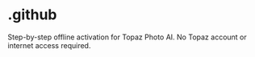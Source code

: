 # .github
Step-by-step offline activation for Topaz Photo AI. No Topaz account or internet access required.
